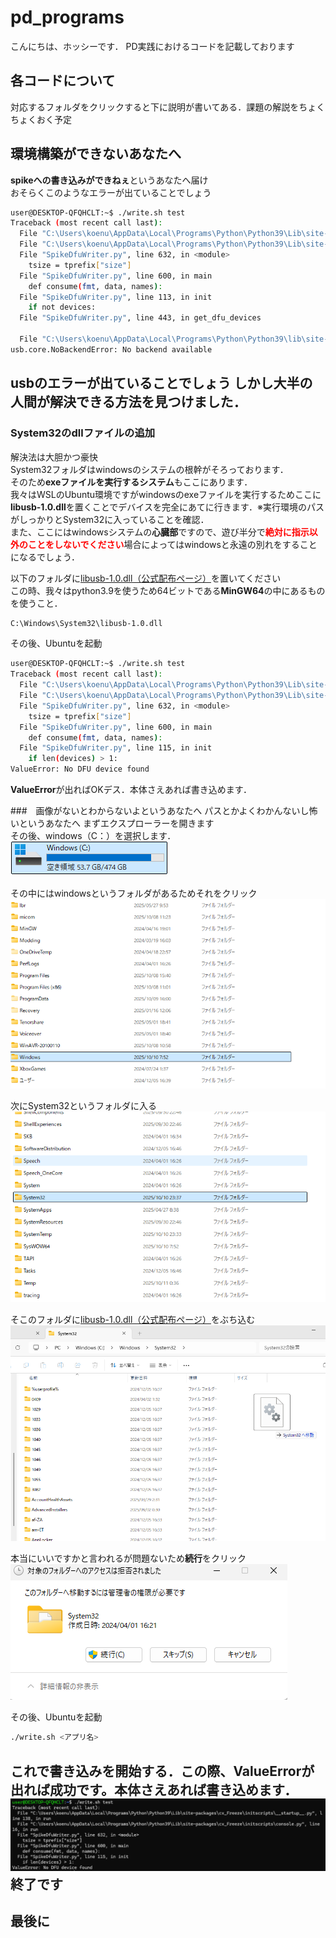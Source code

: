 # pd_programs
こんにちは、ホッシーです．
PD実践におけるコードを記載しております
## 各コードについて
対応するフォルダをクリックすると下に説明が書いてある．課題の解説をちょくちょくおく予定

## 環境構築ができないあなたへ
**spikeへの書き込みができねぇ**というあなたへ届け  
おそらくこのようなエラーが出ていることでしょう
```bash
user@DESKTOP-QFQHCLT:~$ ./write.sh test  
Traceback (most recent call last):  
  File "C:\Users\koenu\AppData\Local\Programs\Python\Python39\Lib\site-packages\cx_Freeze\initscripts\__startup__.py", line 138, in run  
  File "C:\Users\koenu\AppData\Local\Programs\Python\Python39\Lib\site-packages\cx_Freeze\initscripts\console.py", line 16, in run  
  File "SpikeDfuWriter.py", line 632, in <module>  
    tsize = tprefix["size"]  
  File "SpikeDfuWriter.py", line 600, in main  
    def consume(fmt, data, names):  
  File "SpikeDfuWriter.py", line 113, in init  
    if not devices:  
  File "SpikeDfuWriter.py", line 443, in get_dfu_devices  
 
  File "C:\Users\koenu\AppData\Local\Programs\Python\Python39\lib\site-packages\usb\core.py", line 1309, in find  
usb.core.NoBackendError: No backend available  
```
usbのエラーが出ていることでしょう
しかし大半の人間が解決できる方法を見つけました．
---
### System32のdllファイルの追加
解決法は大胆かつ豪快  
System32フォルダはwindowsのシステムの根幹がそろっております．  
そのため**exeファイルを実行するシステム**もここにあります．  
我々はWSLのUbuntu環境ですがwindowsのexeファイルを実行するためここに**libusb-1.0.dll**を置くことでデバイスを完全にあてに行きます．※実行環境のパスがしっかりとSystem32に入っていることを確認．  
また、ここにはwindowsシステムの**心臓部**ですので、遊び半分で<span style="color:red;">**絶対に指示以外のことをしないでください**</span>場合によってはwindowsと永遠の別れをすることになるでしょう．  
  
以下のフォルダに[libusb-1.0.dll（公式配布ページ）](https://github.com/libusb/libusb/releases)を置いてください  
この時、我々はpython3.9を使うため64ビットである**MinGW64**の中にあるものを使うこと．

```bash
C:\Windows\System32\libusb-1.0.dll
```
その後、Ubuntuを起動  
```bash
user@DESKTOP-QFQHCLT:~$ ./write.sh test  
Traceback (most recent call last):  
  File "C:\Users\koenu\AppData\Local\Programs\Python\Python39\Lib\site-packages\cx_Freeze\initscripts\__startup__.py", line 138, in run  
  File "C:\Users\koenu\AppData\Local\Programs\Python\Python39\Lib\site-packages\cx_Freeze\initscripts\console.py", line 16, in run  
  File "SpikeDfuWriter.py", line 632, in <module>  
    tsize = tprefix["size"]  
  File "SpikeDfuWriter.py", line 600, in main  
    def consume(fmt, data, names):  
  File "SpikeDfuWriter.py", line 115, in init  
    if len(devices) > 1:  
ValueError: No DFU device found  
```
**ValueError**が出ればOKデス．本体さえあれば書き込めます．

###　画像がないとわからないよというあなたへ
パスとかよくわかんないし怖いというあなたへ
まずエクスプローラーを開きます  
その後、windows（C：）を選択します．  
![フォルダ](image/c.png)　　

その中にはwindowsというフォルダがあるためそれをクリック  
![Cドライブ内](image/Cdrive.png)

次にSystem32というフォルダに入る  
![ｓｙｓ](image/sys.png)  

そこのフォルダに[libusb-1.0.dll（公式配布ページ）](https://github.com/libusb/libusb/releases)をぶち込む　　
![ぶち込む](image/move.png)

本当にいいですかと言われるが問題ないため**続行**をクリック  
![構わんいけ](image/select.png)

その後、Ubuntuを起動
```bash
./write.sh <アプリ名>
```
これで書き込みを開始する．この際、**ValueError**が出れば成功です。本体さえあれば書き込めます．
![うぶんちゅ](image/ubuntu.png)
終了です　　
---
## 最後に
